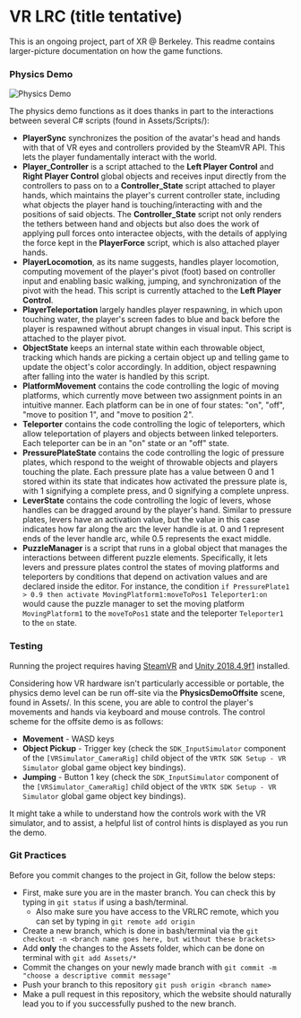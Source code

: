 # VR LRC (title tentative)

This is an ongoing project, part of XR @ Berkeley. This readme contains larger-picture documentation on how the game functions.

### Physics Demo

![Physics Demo](https://media.giphy.com/media/SwlrRFxQQYo4GTLNP0/giphy.gif)

The physics demo functions as it does thanks in part to the interactions between several C# scripts (found in Assets/Scripts/):
* **PlayerSync** synchronizes the position of the avatar's head and hands with that of VR eyes and controllers provided by the SteamVR API. This lets the player fundamentally interact with the world.
* **Player_Controller** is a script attached to the **Left Player Control** and **Right Player Control** global objects and receives input directly from the controllers to pass on to a **Controller_State** script attached to player hands, which maintains the player's current controller state, including what objects the player hand is touching/interacting with and the positions of said objects. The **Controller_State** script not only renders the tethers between hand and objects but also does the work of applying pull forces onto interactee objects, with the details of applying the force kept in the **PlayerForce** script, which is also attached player hands.
* **PlayerLocomotion**, as its name suggests, handles player locomotion, computing movement of the player's pivot (foot) based on controller input and enabling basic walking, jumping, and synchronization of the pivot with the head. This script is currently attached to the **Left Player Control**.
* **PlayerTeleportation** largely handles player respawning, in which upon touching water, the player's screen fades to blue and back before the player is respawned without abrupt changes in visual input. This script is attached to the player pivot.
* **ObjectState** keeps an internal state within each throwable object, tracking which hands are picking a certain object up and telling game to update the object's color accordingly. In addition, object respawning after falling into the water is handled by this script.
* **PlatformMovement** contains the code controlling the logic of moving platforms, which currently move between two assignment points in an intuitive manner. Each platform can be in one of four states: "on", "off", "move to position 1", and "move to position 2".
* **Teleporter** contains the code controlling the logic of teleporters, which allow teleportation of players and objects between linked teleporters. Each teleporter can be in an "on" state or an "off" state.
* **PressurePlateState** contains the code controlling the logic of pressure plates, which respond to the weight of throwable objects and players touching the plate. Each pressure plate has a value between 0 and 1 stored within its state that indicates how activated the pressure plate is, with 1 signifying a complete press, and 0 signifying a complete unpress.
* **LeverState** contains the code controlling the logic of levers, whose handles can be dragged around by the player's hand. Similar to pressure plates, levers have an activation value, but the value in this case indicates how far along the arc the lever handle is at. 0 and 1 represent ends of the lever handle arc, while 0.5 represents the exact middle.
* **PuzzleManager** is a script that runs in a global object that manages the interactions between different puzzle elements. Specifically, it lets levers and pressure plates control the states of moving platforms and teleporters by conditions that depend on activation values and are declared inside the editor. For instance, the condition `if PressurePlate1 > 0.9 then activate MovingPlatform1:moveToPos1 Teleporter1:on` would cause the puzzle manager to set the moving platform `MovingPlatform1` to the `moveToPos1` state and the teleporter `Teleporter1` to the `on` state.

### Testing

Running the project requires having [SteamVR](https://store.steampowered.com/app/250820/SteamVR/) and [Unity 2018.4.9f1](https://unity3d.com/unity/whats-new/2018.4.9) installed.

Considering how VR hardware isn't particularly accessible or portable, the physics demo level can be run off-site via the **PhysicsDemoOffsite** scene, found in Assets/. In this scene, you are able to control the player's movements and hands via keyboard and mouse controls. The control scheme for the offsite demo is as follows:
* **Movement** - WASD keys
* **Object Pickup** - Trigger key (check the `SDK_InputSimulator` component of the `[VRSimulator_CameraRig]` child object of the `VRTK SDK Setup - VR Simulator` global game object key bindings).
* **Jumping** - Button 1 key (check the `SDK_InputSimulator` component of the `[VRSimulator_CameraRig]` child object of the `VRTK SDK Setup - VR Simulator` global game object key bindings).

It might take a while to understand how the controls work with the VR simulator, and to assist, a helpful list of control hints is displayed as you run the demo.

### Git Practices

Before you commit changes to the project in Git, follow the below steps:
* First, make sure you are in the master branch. You can check this by typing in `git status` if using a bash/terminal.
  * Also make sure you have access to the VRLRC remote, which you can set by typing in `git remote add origin `
* Create a new branch, which is done in bash/terminal via the `git checkout -n <branch name goes here, but without these brackets>`
* Add **only** the changes to the Assets folder, which can be done on terminal with `git add Assets/*`
* Commit the changes on your newly made branch with `git commit -m "choose a descriptive commit message"`
* Push your branch to this repository `git push origin <branch name>`
* Make a pull request in this repository, which the website should naturally lead you to if you successfully pushed to the new branch.
